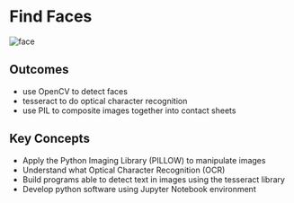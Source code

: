 # Find Faces 

![face](https://i.imgur.com/jPiVY1u.png)

## Outcomes
- use OpenCV to detect faces
- tesseract to do optical character recognition
- use PIL to composite images together into contact sheets

## Key Concepts
- Apply the Python Imaging Library (PILLOW) to manipulate images
- Understand what Optical Character Recognition (OCR)
- Build programs able to detect text in images using the tesseract library
- Develop python software using Jupyter Notebook environment
